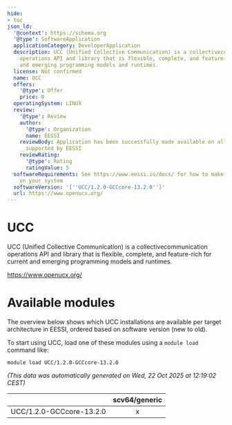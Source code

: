 ```yaml
---
hide:
- toc
json_ld:
  '@context': https://schema.org
  '@type': SoftwareApplication
  applicationCategory: DeveloperApplication
  description: UCC (Unified Collective Communication) is a collectivecommunication
    operations API and library that is flexible, complete, and feature-rich for current
    and emerging programming models and runtimes.
  license: Not confirmed
  name: UCC
  offers:
    '@type': Offer
    price: 0
  operatingSystem: LINUX
  review:
    '@type': Review
    author:
      '@type': Organization
      name: EESSI
    reviewBody: Application has been successfully made available on all architectures
      supported by EESSI
    reviewRating:
      '@type': Rating
      ratingValue: 5
  softwareRequirements: See https://www.eessi.io/docs/ for how to make EESSI available
    on your system
  softwareVersion: '[''UCC/1.2.0-GCCcore-13.2.0'']'
  url: https://www.openucx.org/
---
```


UCC
===


UCC (Unified Collective Communication) is a collectivecommunication operations API and library that is flexible, complete, and feature-rich for current and emerging programming models and runtimes.

https://www.openucx.org/
# Available modules


The overview below shows which UCC installations are available per target architecture in EESSI, ordered based on software version (new to old).

To start using UCC, load one of these modules using a `module load` command like:

```shell
module load UCC/1.2.0-GCCcore-13.2.0
```

*(This data was automatically generated on Wed, 22 Oct 2025 at 12:19:02 CEST)*

| |scv64/generic|
| :---: | :---: |
|UCC/1.2.0-GCCcore-13.2.0|x|
